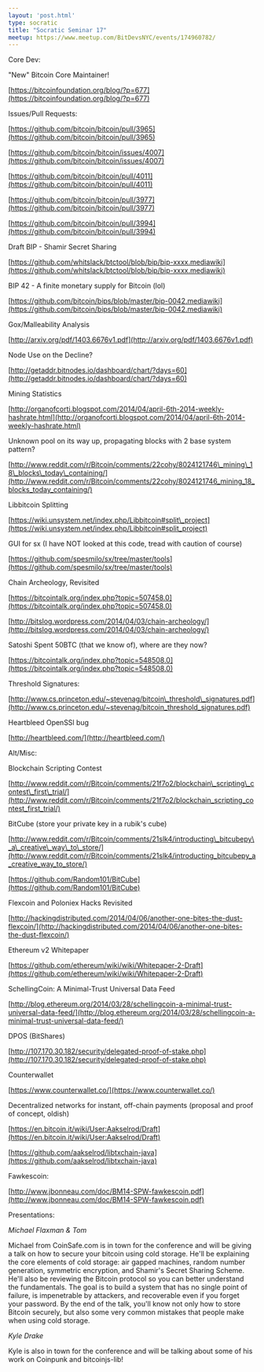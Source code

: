 ```yaml
---
layout: 'post.html'
type: socratic
title: "Socratic Seminar 17"
meetup: https://www.meetup.com/BitDevsNYC/events/174960782/
---
```


Core Dev:

"New" Bitcoin Core Maintainer!

[](https://bitcoinfoundation.org/blog/?p=677)[https://bitcoinfoundation.org/blog/?p=677](https://bitcoinfoundation.org/blog/?p=677)

Issues/Pull Requests:

[](https://github.com/bitcoin/bitcoin/pull/3965)[https://github.com/bitcoin/bitcoin/pull/3965](https://github.com/bitcoin/bitcoin/pull/3965)

[](https://github.com/bitcoin/bitcoin/issues/4007)[https://github.com/bitcoin/bitcoin/issues/4007](https://github.com/bitcoin/bitcoin/issues/4007)

[](https://github.com/bitcoin/bitcoin/pull/4011)[https://github.com/bitcoin/bitcoin/pull/4011](https://github.com/bitcoin/bitcoin/pull/4011)

[](https://github.com/bitcoin/bitcoin/pull/3977)[https://github.com/bitcoin/bitcoin/pull/3977](https://github.com/bitcoin/bitcoin/pull/3977)

[](https://github.com/bitcoin/bitcoin/pull/3994)[https://github.com/bitcoin/bitcoin/pull/3994](https://github.com/bitcoin/bitcoin/pull/3994)

Draft BIP - Shamir Secret Sharing

[](https://github.com/whitslack/btctool/blob/bip/bip-xxxx.mediawiki)[https://github.com/whitslack/btctool/blob/bip/bip-xxxx.mediawiki](https://github.com/whitslack/btctool/blob/bip/bip-xxxx.mediawiki)

BIP 42 - A finite monetary supply for Bitcoin (lol)

[](https://github.com/bitcoin/bips/blob/master/bip-0042.mediawiki)[https://github.com/bitcoin/bips/blob/master/bip-0042.mediawiki](https://github.com/bitcoin/bips/blob/master/bip-0042.mediawiki)

Gox/Malleability Analysis

[](http://arxiv.org/pdf/1403.6676v1.pdf)[http://arxiv.org/pdf/1403.6676v1.pdf](http://arxiv.org/pdf/1403.6676v1.pdf)

Node Use on the Decline?

[](http://getaddr.bitnodes.io/dashboard/chart/?days=60)[http://getaddr.bitnodes.io/dashboard/chart/?days=60](http://getaddr.bitnodes.io/dashboard/chart/?days=60)

Mining Statistics

[](http://organofcorti.blogspot.com/2014/04/april-6th-2014-weekly-hashrate.html)[http://organofcorti.blogspot.com/2014/04/april-6th-2014-weekly-hashrate.html](http://organofcorti.blogspot.com/2014/04/april-6th-2014-weekly-hashrate.html)

Unknown pool on its way up, propagating blocks with 2 base system pattern?

[](http://www.reddit.com/r/Bitcoin/comments/22cohy/8024121746_mining_18_blocks_today_containing/)[http://www.reddit.com/r/Bitcoin/comments/22cohy/8024121746\_mining\_18\_blocks\_today\_containing/](http://www.reddit.com/r/Bitcoin/comments/22cohy/8024121746_mining_18_blocks_today_containing/)

Libbitcoin Splitting

[](https://wiki.unsystem.net/index.php/Libbitcoin#split_project)[https://wiki.unsystem.net/index.php/Libbitcoin#split\_project](https://wiki.unsystem.net/index.php/Libbitcoin#split_project)

GUI for sx (I have NOT looked at this code, tread with caution of course)

[](https://github.com/spesmilo/sx/tree/master/tools)[https://github.com/spesmilo/sx/tree/master/tools](https://github.com/spesmilo/sx/tree/master/tools)

Chain Archeology, Revisited

[](https://bitcointalk.org/index.php?topic=507458.0)[https://bitcointalk.org/index.php?topic=507458.0](https://bitcointalk.org/index.php?topic=507458.0)

[](http://bitslog.wordpress.com/2014/04/03/chain-archeology/)[http://bitslog.wordpress.com/2014/04/03/chain-archeology/](http://bitslog.wordpress.com/2014/04/03/chain-archeology/)

Satoshi Spent 50BTC (that we know of), where are they now?

[](https://bitcointalk.org/index.php?topic=548508.0)[https://bitcointalk.org/index.php?topic=548508.0](https://bitcointalk.org/index.php?topic=548508.0)

Threshold Signatures:

[](http://www.cs.princeton.edu/%7Estevenag/bitcoin_threshold_signatures.pdf)[http://www.cs.princeton.edu/~stevenag/bitcoin\_threshold\_signatures.pdf](http://www.cs.princeton.edu/~stevenag/bitcoin_threshold_signatures.pdf)

Heartbleed OpenSSl bug

[](http://heartbleed.com/)[http://heartbleed.com/](http://heartbleed.com/)

Alt/Misc:

Blockchain Scripting Contest

[](http://www.reddit.com/r/Bitcoin/comments/21f7o2/blockchain_scripting_contest_first_trial/)[http://www.reddit.com/r/Bitcoin/comments/21f7o2/blockchain\_scripting\_contest\_first\_trial/](http://www.reddit.com/r/Bitcoin/comments/21f7o2/blockchain_scripting_contest_first_trial/)

BitCube (store your private key in a rubik's cube)

[](http://www.reddit.com/r/Bitcoin/comments/21slk4/introducting_bitcubepy_a_creative_way_to_store/)[http://www.reddit.com/r/Bitcoin/comments/21slk4/introducting\_bitcubepy\_a\_creative\_way\_to\_store/](http://www.reddit.com/r/Bitcoin/comments/21slk4/introducting_bitcubepy_a_creative_way_to_store/)

[](https://github.com/Random101/BitCube)[https://github.com/Random101/BitCube](https://github.com/Random101/BitCube)

Flexcoin and Poloniex Hacks Revisited

[](http://hackingdistributed.com/2014/04/06/another-one-bites-the-dust-flexcoin/)[http://hackingdistributed.com/2014/04/06/another-one-bites-the-dust-flexcoin/](http://hackingdistributed.com/2014/04/06/another-one-bites-the-dust-flexcoin/)

Ethereum v2 Whitepaper

[](https://github.com/ethereum/wiki/wiki/Whitepaper-2-Draft)[https://github.com/ethereum/wiki/wiki/Whitepaper-2-Draft](https://github.com/ethereum/wiki/wiki/Whitepaper-2-Draft)

SchellingCoin: A Minimal-Trust Universal Data Feed

[](http://blog.ethereum.org/2014/03/28/schellingcoin-a-minimal-trust-universal-data-feed/)[http://blog.ethereum.org/2014/03/28/schellingcoin-a-minimal-trust-universal-data-feed/](http://blog.ethereum.org/2014/03/28/schellingcoin-a-minimal-trust-universal-data-feed/)

DPOS (BitShares)

[](http://107.170.30.182/security/delegated-proof-of-stake.php)[http://107.170.30.182/security/delegated-proof-of-stake.php](http://107.170.30.182/security/delegated-proof-of-stake.php)

Counterwallet

[](https://www.counterwallet.co/)[https://www.counterwallet.co/](https://www.counterwallet.co/)

Decentralized networks for instant, off-chain payments (proposal and proof of concept, oldish)

[](https://en.bitcoin.it/wiki/User:Aakselrod/Draft)[https://en.bitcoin.it/wiki/User:Aakselrod/Draft](https://en.bitcoin.it/wiki/User:Aakselrod/Draft)

[](https://github.com/aakselrod/libtxchain-java)[https://github.com/aakselrod/libtxchain-java](https://github.com/aakselrod/libtxchain-java)

Fawkescoin:

[](http://www.jbonneau.com/doc/BM14-SPW-fawkescoin.pdf)[http://www.jbonneau.com/doc/BM14-SPW-fawkescoin.pdf](http://www.jbonneau.com/doc/BM14-SPW-fawkescoin.pdf)

Presentations:

_Michael Flaxman & Tom_

Michael from CoinSafe.com is in town for the conference and will be giving a talk on how to secure your bitcoin using cold storage. He'll be explaining the core elements of cold storage: air gapped machines, random number generation, symmetric encryption, and Shamir's Secret Sharing Scheme. He'll also be reviewing the Bitcoin protocol so you can better understand the fundamentals. The goal is to build a system that has no single point of failure, is impenetrable by attackers, and recoverable even if you forget your password. By the end of the talk, you'll know not only how to store Bitcoin securely, but also some very common mistakes that people make when using cold storage.

_Kyle Drake_

Kyle is also in town for the conference and will be talking about some of his work on Coinpunk and bitcoinjs-lib!
